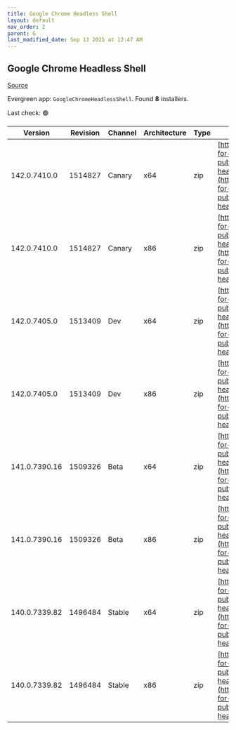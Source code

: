 ```yaml
---
title: Google Chrome Headless Shell
layout: default
nav_order: 2
parent: G
last_modified_date: Sep 13 2025 at 12:47 AM
---
```


## Google Chrome Headless Shell

[Source](https://googlechromelabs.github.io/chrome-for-testing/)

Evergreen app: `GoogleChromeHeadlessShell`. Found **8** installers.

Last check: 🟢

| Version       | Revision | Channel | Architecture | Type | URI                                                                                                                                                                                                                          |
| ------------- | -------- | ------- | ------------ | ---- | ---------------------------------------------------------------------------------------------------------------------------------------------------------------------------------------------------------------------------- |
| 142.0.7410.0  | 1514827  | Canary  | x64          | zip  | [https://storage.googleapis.com/chrome-for-testing-public/142.0.7410.0/win64/chrome-headless-shell-win64.zip](https://storage.googleapis.com/chrome-for-testing-public/142.0.7410.0/win64/chrome-headless-shell-win64.zip)   |
| 142.0.7410.0  | 1514827  | Canary  | x86          | zip  | [https://storage.googleapis.com/chrome-for-testing-public/142.0.7410.0/win32/chrome-headless-shell-win32.zip](https://storage.googleapis.com/chrome-for-testing-public/142.0.7410.0/win32/chrome-headless-shell-win32.zip)   |
| 142.0.7405.0  | 1513409  | Dev     | x64          | zip  | [https://storage.googleapis.com/chrome-for-testing-public/142.0.7405.0/win64/chrome-headless-shell-win64.zip](https://storage.googleapis.com/chrome-for-testing-public/142.0.7405.0/win64/chrome-headless-shell-win64.zip)   |
| 142.0.7405.0  | 1513409  | Dev     | x86          | zip  | [https://storage.googleapis.com/chrome-for-testing-public/142.0.7405.0/win32/chrome-headless-shell-win32.zip](https://storage.googleapis.com/chrome-for-testing-public/142.0.7405.0/win32/chrome-headless-shell-win32.zip)   |
| 141.0.7390.16 | 1509326  | Beta    | x64          | zip  | [https://storage.googleapis.com/chrome-for-testing-public/141.0.7390.16/win64/chrome-headless-shell-win64.zip](https://storage.googleapis.com/chrome-for-testing-public/141.0.7390.16/win64/chrome-headless-shell-win64.zip) |
| 141.0.7390.16 | 1509326  | Beta    | x86          | zip  | [https://storage.googleapis.com/chrome-for-testing-public/141.0.7390.16/win32/chrome-headless-shell-win32.zip](https://storage.googleapis.com/chrome-for-testing-public/141.0.7390.16/win32/chrome-headless-shell-win32.zip) |
| 140.0.7339.82 | 1496484  | Stable  | x64          | zip  | [https://storage.googleapis.com/chrome-for-testing-public/140.0.7339.82/win64/chrome-headless-shell-win64.zip](https://storage.googleapis.com/chrome-for-testing-public/140.0.7339.82/win64/chrome-headless-shell-win64.zip) |
| 140.0.7339.82 | 1496484  | Stable  | x86          | zip  | [https://storage.googleapis.com/chrome-for-testing-public/140.0.7339.82/win32/chrome-headless-shell-win32.zip](https://storage.googleapis.com/chrome-for-testing-public/140.0.7339.82/win32/chrome-headless-shell-win32.zip) |
